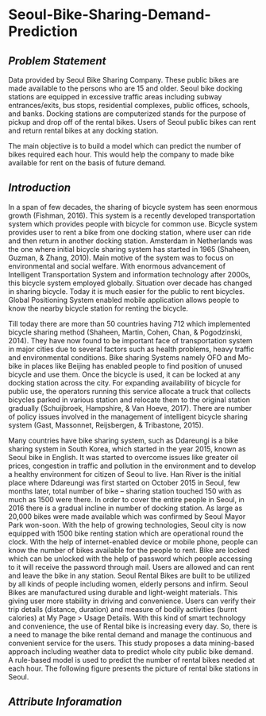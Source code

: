 # Seoul-Bike-Sharing-Demand-Prediction

## ***Problem Statement***
Data provided by Seoul Bike Sharing Company. These public bikes are made available to
the persons who are 15 and older. Seoul bike docking stations are equipped in excessive
traffic areas including subway entrances/exits, bus stops, residential complexes, public
offices, schools, and banks. Docking stations are computerized stands for the purpose of
pickup and drop off of the rental bikes. Users of Seoul public bikes can rent and return
rental bikes at any docking station.

The main objective is to build a model which can predict the number of bikes required
each hour. This would help the company to made bike available for rent on the basis of
future demand.
## ***Introduction***
In a span of few decades, the sharing of bicycle system has seen enormous growth
(Fishman, 2016). This system is a recently developed transportation system which
provides people with bicycle for common use. Bicycle system provides user to rent a
bike from one docking station, where user can ride and then return in another docking
station. Amsterdam in Netherlands was the one where initial bicycle sharing system has
started in 1965 (Shaheen, Guzman, & Zhang, 2010). Main motive of the system was to
focus on environmental and social welfare. With enormous advancement of Intelligent
Transportation System and information technology after 2000s, this bicycle system
employed globally. Situation over decade has changed in sharing bicycle. Today it is
much easier for the public to rent bicycles. Global Positioning System enabled mobile
application allows people to know the nearby bicycle station for renting the bicycle.

Till today there are more than 50 countries having 712 which implemented bicycle
sharing method (Shaheen, Martin, Cohen, Chan, & Pogodzinski, 2014). They have now
found to be important face of transportation system in major cities due to several factors
such as health problems, heavy traffic and environmental conditions. Bike sharing
Systems namely OFO and Mo-bike in places like Beijing has enabled people to find
position of unused bicycle and use them. Once the bicycle is used, it can be locked at any
docking station across the city. For expanding availability of bicycle for public use, the
operators running this service allocate a truck that collects bicycles parked in various
station and relocate them to the original station gradually (Schuijbroek, Hampshire, &
Van Hoeve, 2017). There are number of policy issues involved in the management of
intelligent bicycle sharing system (Gast, Massonnet, Reijsbergen, & Tribastone, 2015).

Many countries have bike sharing system, such as Ddareungi is a bike sharing system in
South Korea, which started in the year 2015, known as Seoul bike in English. It was
started to overcome issues like greater oil prices, congestion in traffic and pollution in
the environment and to develop a healthy environment for citizen of Seoul to live. Han
River is the initial place where Ddareungi was first started on October 2015 in Seoul,
few months later, total number of bike – sharing station touched 150 with as much as
1500 were there. In order to cover the entire people in Seoul, in 2016 there is a gradual
incline in number of docking station. As large as 20,000 bikes were made available which
was confirmed by Seoul Mayor Park won-soon. With the help of growing technologies,
Seoul city is now equipped with 1500 bike renting station which are operational round
the clock. With the help of internet-enabled device or mobile phone, people can know
the number of bikes available for the people to rent. Bike are locked which can be
unlocked with the help of
password which people
accessing to it will receive
the password through mail.
Users are allowed and can
rent and leave the bike in
any station. Seoul Rental
Bikes are built to be utilized
by all kinds of people
including women, elderly
persons and infirm. Seoul
Bikes are manufactured
using durable and light-weight materials. This giving user more stability in driving and
convenience. Users can verify their trip details (distance, duration) and measure of
bodily activities (burnt calories) at My Page > Usage Details. With this kind of smart
technology and convenience, the use of Rental bike is increasing every day. So, there is
a need to manage the bike rental demand and manage the continuous and convenient
service for the users. This study proposes a data mining-based approach including
weather data to predict whole city public bike demand. A rule-based model is used to
predict the number of rental bikes needed at each hour. The following figure presents
the picture of rental bike stations in Seoul.
## ***Attribute Inforamation***
